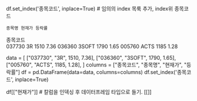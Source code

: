 

df.set_index('종목코드', inplace=True) # 임의의 index 목룩 추가, index위 종목코드

	종목명	현재가	등락률
종목코드			
037730	3R	1510	7.36
036360	3SOFT	1790	1.65
005760	ACTS	1185	1.28


data = [
    ["037730", "3R", 1510, 7.36],
    ["036360", "3SOFT", 1790, 1.65],
    ["005760", "ACTS", 1185, 1.28],
]
columns = ["종목코드", "종목명", "현재가", "등락률"]
df = pd.DataFrame(data=data, columns=columns)
df.set_index('종목코드', inplace=True)

df[["현재가"]] # 칼럼을 인덱싱 후 데이터프레임 타입으로 들기. [[]]






```